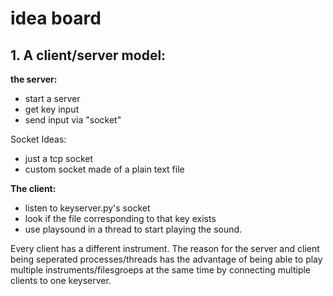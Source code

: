 
# idea board

## 1. A client/server model:

**the server:**
 - start a server
 - get key input
 - send input via "socket"
 
Socket Ideas:
 - just a tcp socket
 - custom socket made of a plain text file

**The client:**
 - listen to keyserver.py's socket
 - look if the file corresponding to that key exists
 - use playsound in a thread to start playing the sound.
 
Every client has a different instrument. The reason for the server and client being seperated processes/threads has the advantage of being able
to play multiple instruments/filesgroeps at the same time by connecting multiple clients to one keyserver.

